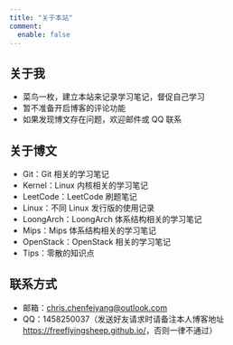 ```yaml
---
title: "关于本站"
comment:
  enable: false
---
```


## 关于我

- 菜鸟一枚，建立本站来记录学习笔记，督促自己学习
- 暂不准备开启博客的评论功能
- 如果发现博文存在问题，欢迎邮件或 QQ 联系

## 关于博文

- Git：Git 相关的学习笔记
- Kernel：Linux 内核相关的学习笔记
- LeetCode：LeetCode 刷题笔记
- Linux：不同 Linux 发行版的使用记录
- LoongArch：LoongArch 体系结构相关的学习笔记
- Mips：Mips 体系结构相关的学习笔记
- OpenStack：OpenStack 相关的学习笔记
- Tips：零散的知识点

## 联系方式

- 邮箱：chris.chenfeiyang@outlook.com
- QQ：1458250037（发送好友请求时请备注本人博客地址 <https://freeflyingsheep.github.io/>，否则一律不通过）
